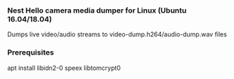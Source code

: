 ### Nest Hello camera media dumper for Linux (Ubuntu 16.04/18.04)

Dumps live video/audio streams to video-dump.h264/audio-dump.wav files

### Prerequisites

apt install libidn2-0 speex libtomcrypt0
